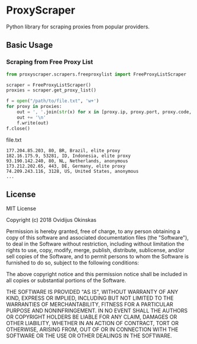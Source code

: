 # ProxyScraper #
Python library for scraping proxies from popular providers.

## Basic Usage ##

### Scraping from Free Proxy List ###

```python
from proxyscraper.scrapers.freeproxylist import FreeProxyListScraper

scraper = FreeProxyListScraper()
proxies = scraper.get_proxy_list()

f = open("/path/to/file.txt", 'w+')
for proxy in proxies:
    out = ', '.join(str(x) for x in [proxy.ip, proxy.port, proxy.code, proxy.country, proxy.anon])
    out += '\n'
    f.write(out)
f.close()

```
file.txt

```text
177.204.85.203, 80, BR, Brazil, elite proxy
182.16.175.9, 53281, ID, Indonesia, elite proxy
93.190.142.240, 80, NL, Netherlands, anonymous
173.212.202.65, 443, DE, Germany, elite proxy
74.209.243.116, 3128, US, United States, anonymous
...
```

## License

MIT License

Copyright (c) 2018 Ovidijus Okinskas

Permission is hereby granted, free of charge, to any person obtaining a copy
of this software and associated documentation files (the "Software"), to deal
in the Software without restriction, including without limitation the rights
to use, copy, modify, merge, publish, distribute, sublicense, and/or sell
copies of the Software, and to permit persons to whom the Software is
furnished to do so, subject to the following conditions:

The above copyright notice and this permission notice shall be included in all
copies or substantial portions of the Software.

THE SOFTWARE IS PROVIDED "AS IS", WITHOUT WARRANTY OF ANY KIND, EXPRESS OR
IMPLIED, INCLUDING BUT NOT LIMITED TO THE WARRANTIES OF MERCHANTABILITY,
FITNESS FOR A PARTICULAR PURPOSE AND NONINFRINGEMENT. IN NO EVENT SHALL THE
AUTHORS OR COPYRIGHT HOLDERS BE LIABLE FOR ANY CLAIM, DAMAGES OR OTHER
LIABILITY, WHETHER IN AN ACTION OF CONTRACT, TORT OR OTHERWISE, ARISING FROM,
OUT OF OR IN CONNECTION WITH THE SOFTWARE OR THE USE OR OTHER DEALINGS IN THE
SOFTWARE.
